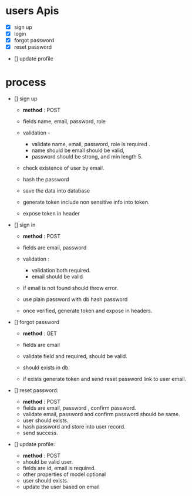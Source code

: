 # users Apis

- [x] sign up
- [X] login
- [X] forgot password
- [X] reset password
- [] update profile

# process

- [] sign up

  - **method** : POST
  - fields name, email, password, role

  - validation -
    - validate name, email, password, role is required .
    - name should be email should be valid,
    - password should be strong, and min length 5.
  - check existence of user by email.
  - hash the password
  - save the data into database
  - generate token include non sensitive info into token.
  - expose token in header

- [] sign in

  - **method** : POST
  - fields are email, password

  - validation :
    - validation both required.
    - email should be valid
  - if email is not found should throw error.
  - use plain password with db hash password
  - once verified, generate token and expose in headers.

- [] forgot password

  - **method** : GET
  - fields are email

  - validate field and required, should be valid.
  - should exists in db.
  - if exists generate token and send reset password link to user email.

- [] reset password:

  - **method** : POST
  - fields are email, password , confirm password.
  - validate email, password and confirm password should be same.
  - user should exists.
  - hash password and store into user record.
  - send success.

- [] update profile:
  - **method** : POST
  - should be valid user.
  - fields are id, email is required.
  - other properties of model optional
  - user should exists.
  - update the user based on email
